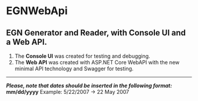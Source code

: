# EGNWebApi

EGN Generator and Reader, with Console UI and a Web API.
---
1. The **Console UI** was created for testing and debugging.
2. The **Web API** was created with ASP.NET Core WebAPI with the new minimal API technology and Swagger for testing.
---
**_Please, note that dates should be inserted in the following format:_ mm/dd/yyyy**
Example: 5/22/2007 -> 22 May 2007
